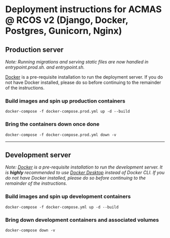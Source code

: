 # Deployment instructions for ACMAS @ RCOS v2 (Django, Docker, Postgres, Gunicorn, Nginx)
## Production server
_Note: Running migrations and serving static files are now handled in entrypoint.prod.sh. and entrypoint.sh._

[Docker](https://docs.docker.com/get-docker/) is a pre-requisite installation to run the deployment server.
If you do not have Docker installed, please do so before continuing to the remainder of the instructions.
### Build images and spin up production containers
`docker-compose -f docker-compose.prod.yml up -d --build`
### Bring the containers down once done
`docker-compose -f docker-compose.prod.yml down -v`

---
## Development server
_Note: [Docker](https://docs.docker.com/get-docker/) is a pre-requisite installation to run the development server.
It is __highly__ recommended to use [Docker Desktop](https://www.docker.com/products/docker-desktop/) instead of Docker CLI.
If you do not have Docker installed, please do so before continuing to the remainder of the instructions._
### Build images and spin up development containers
`docker-compose -f docker-compose.yml up -d --build`
### Bring down development containers and associated volumes
`docker-compose down -v`